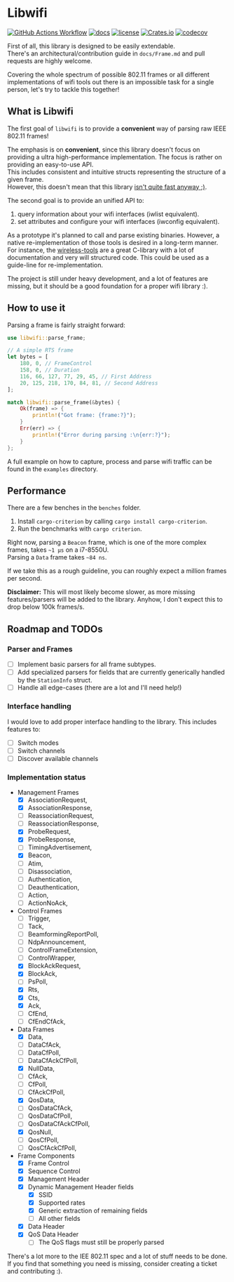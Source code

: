 # Libwifi

[![GitHub Actions Workflow](https://github.com/Nukesor/libwifi/workflows/Tests/badge.svg)](https://github.com/Nukesor/libwifi/actions)
[![docs](https://docs.rs/libwifi/badge.svg)](https://docs.rs/libwifi/)
[![license](http://img.shields.io/badge/license-MIT-blue.svg)](https://github.com/nukesor/libwifi/blob/main/LICENSE)
[![Crates.io](https://img.shields.io/crates/v/libwifi.svg)](https://crates.io/crates/libwifi)
[![codecov](https://codecov.io/gh/nukesor/libwifi/branch/main/graph/badge.svg)](https://codecov.io/gh/nukesor/libwifi)

First of all, this library is designed to be easily extendable. \
There's an architectural/contribution guide in `docs/Frame.md` and pull requests are highly welcome.

Covering the whole spectrum of possible 802.11 frames or all different implementations of wifi tools out there is an impossible task for a single person, let's try to tackle this together!

## What is Libwifi

The first goal of `libwifi` is to provide a **convenient** way of parsing raw IEEE 802.11 frames!

The emphasis is on **convenient**, since this library doesn't focus on providing a ultra high-performance implementation. The focus is rather on providing an easy-to-use API. \
This includes consistent and intuitive structs representing the structure of a given frame. \
However, this doesn't mean that this library [isn't quite fast anyway ;)](https://github.com/Nukesor/libwifi#performance).

The second goal is to provide an unified API to:

1. query information about your wifi interfaces (iwlist equivalent).
2. set attributes and configure your wifi interfaces (iwconfig equivalent).

As a prototype it's planned to call and parse existing binaries.
However, a native re-implementation of those tools is desired in a long-term manner. \
For instance, the [wireless-tools](https://github.com/HewlettPackard/wireless-tools) are a great C-library with a lot of documentation and very will structured code.
This could be used as a guide-line for re-implementation.

The project is still under heavy development, and a lot of features are missing, but it should be a good foundation for a proper wifi library :).

## How to use it

Parsing a frame is fairly straight forward:

```rs
use libwifi::parse_frame;

// A simple RTS frame
let bytes = [
    180, 0, // FrameControl
    158, 0, // Duration
    116, 66, 127, 77, 29, 45, // First Address
    20, 125, 218, 170, 84, 81, // Second Address
];

match libwifi::parse_frame(&bytes) {
    Ok(frame) => {
        println!("Got frame: {frame:?}");
    }
    Err(err) => {
        println!("Error during parsing :\n{err:?}");
    }
};
```

A full example on how to capture, process and parse wifi traffic can be found in the `examples` directory.

## Performance

There are a few benches in the `benches` folder.

1. Install `cargo-criterion` by calling `cargo install cargo-criterion`.
2. Run the benchmarks with `cargo criterion`.

Right now, parsing a `Beacon` frame, which is one of the more complex frames, takes `~1 µs` on a i7-8550U. \
Parsing a `Data` frame takes `~84 ns`.

If we take this as a rough guideline, you can roughly expect a million frames per second.

**Disclaimer:** This will most likely become slower, as more missing features/parsers will be added to the library.
    Anyhow, I don't expect this to drop below 100k frames/s.

## Roadmap and TODOs

### Parser and Frames

- [ ] Implement basic parsers for all frame subtypes.
- [ ] Add specialized parsers for fields that are currently generically handled by the `StationInfo` struct.
- [ ] Handle all edge-cases (there are a lot and I'll need help!)

### Interface handling

I would love to add proper interface handling to the library.
This includes features to:

- [ ] Switch modes
- [ ] Switch channels
- [ ] Discover available channels

### Implementation status

- Management Frames
  - [x] AssociationRequest,
  - [x] AssociationResponse,
  - [ ] ReassociationRequest,
  - [ ] ReassociationResponse,
  - [x] ProbeRequest,
  - [x] ProbeResponse,
  - [ ] TimingAdvertisement,
  - [x] Beacon,
  - [ ] Atim,
  - [ ] Disassociation,
  - [ ] Authentication,
  - [ ] Deauthentication,
  - [ ] Action,
  - [ ] ActionNoAck,
- Control Frames
  - [ ] Trigger,
  - [ ] Tack,
  - [ ] BeamformingReportPoll,
  - [ ] NdpAnnouncement,
  - [ ] ControlFrameExtension,
  - [ ] ControlWrapper,
  - [x] BlockAckRequest,
  - [x] BlockAck,
  - [ ] PsPoll,
  - [x] Rts,
  - [x] Cts,
  - [x] Ack,
  - [ ] CfEnd,
  - [ ] CfEndCfAck,
- Data Frames
  - [x] Data,
  - [ ] DataCfAck,
  - [ ] DataCfPoll,
  - [ ] DataCfAckCfPoll,
  - [x] NullData,
  - [ ] CfAck,
  - [ ] CfPoll,
  - [ ] CfAckCfPoll,
  - [x] QosData,
  - [ ] QosDataCfAck,
  - [ ] QosDataCfPoll,
  - [ ] QosDataCfAckCfPoll,
  - [x] QosNull,
  - [ ] QosCfPoll,
  - [ ] QosCfAckCfPoll,
- Frame Components
  - [x] Frame Control
  - [x] Sequence Control
  - [x] Management Header
  - [x] Dynamic Management Header fields
    - [x] SSID
    - [x] Supported rates
    - [x] Generic extraction of remaining fields
    - [ ] All other fields
  - [x] Data Header
  - [x] QoS Data Header
    - [ ] The QoS flags must still be properly parsed

There's a lot more to the IEE 802.11 spec and a lot of stuff needs to be done. \
If you find that something you need is missing, consider creating a ticket and contributing :).

